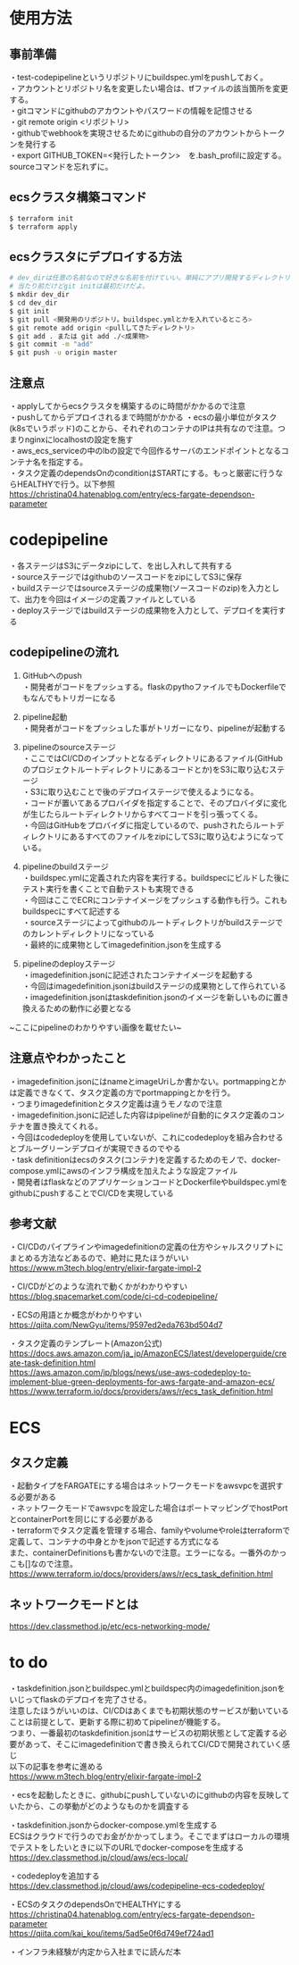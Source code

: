 # 使用方法  

## 事前準備  
・test-codepipelineというリポジトリにbuildspec.ymlをpushしておく。  
・アカウントとリポジトリ名を変更したい場合は、tfファイルの該当箇所を変更する。  
・gitコマンドにgithubのアカウントやパスワードの情報を記憶させる  
・git remote origin <リポジトリ>  
・githubでwebhookを実現させるためにgithubの自分のアカウントからトークンを発行する  
・export GITHUB_TOKEN=<発行したトークン>　を.bash_profilに設定する。sourceコマンドを忘れずに。  

## ecsクラスタ構築コマンド  
```bash  
$ terraform init  
$ terraform apply  
```  

## ecsクラスタにデプロイする方法  
```bash  
# dev_dirは任意の名前なので好きな名前を付けていい。単純にアプリ開発するディレクトリを作っているだけ  
# 当たり前だけどgit initは最初だけだよ。  
$ mkdir dev_dir  
$ cd dev_dir  
$ git init  
$ git pull <開発用のリポジトリ。buildspec.ymlとかを入れているところ>  
$ git remote add origin <pullしてきたディレクトリ>  
$ git add . または git add ./<成果物>  
$ git commit -m "add"  
$ git push -u origin master  
```  


## 注意点  
・applyしてからecsクラスタを構築するのに時間がかかるので注意  
・pushしてからデプロイされるまで時間がかかる
・ecsの最小単位がタスク(k8sでいうポッド)のことから、それぞれのコンテナのIPは共有なので注意。つまりnginxにlocalhostの設定を施す  
・aws_ecs_serviceの中のlbの設定で今回作るサーバのエンドポイントとなるコンテナ名を指定する。  
・タスク定義のdependsOnのconditionはSTARTにする。もっと厳密に行うならHEALTHYで行う。以下参照  
https://christina04.hatenablog.com/entry/ecs-fargate-dependson-parameter  

  

# codepipeline  
・各ステージはS3にデータzipにして、を出し入れして共有する  
・sourceステージではgithubのソースコードをzipにしてS3に保存  
・buildステージではsourceステージの成果物(ソースコードのzip)を入力として、出力を今回はイメージの定義ファイルとしている  
・deployステージではbuildステージの成果物を入力として、デプロイを実行する  
  
## codepipelineの流れ  
1. GitHubへのpush  
・開発者がコードをプッシュする。flaskのpythoファイルでもDockerfileでもなんでもトリガーになる  
  
2. pipeline起動  
・開発者がコードをプッシュした事がトリガーになり、pipelineが起動する  
  
3. pipelineのsourceステージ  
・ここではCI/CDのインプットとなるディレクトリにあるファイル(GitHubのプロジェクトルートディレクトリにあるコードとか)をS3に取り込むステージ  
・S3に取り込むことで後のデプロイステージで使えるようになる。  
・コードが置いてあるプロバイダを指定することで、そのプロバイダに変化が生じたらルートディレクトリからすべてコードを引っ張ってくる。  
・今回はGitHubをプロバイダに指定しているので、pushされたらルートディレクトリにあるすべてのファイルをzipにしてS3に取り込むようになっている。  
  
4. pipelineのbuildステージ  
・buildspec.ymlに定義された内容を実行する。buildspecにビルドした後にテスト実行を書くことで自動テストも実現できる  
・今回はここでECRにコンテナイメージをプッシュする動作も行う。これもbuildspecにすべて記述する  
・sourceステージによってgithubのルートディレクトリがbuildステージでのカレントディレクトリになっている  
・最終的に成果物としてimagedefinition.jsonを生成する  
  
5. pipelineのdeployステージ  
・imagedefinition.jsonに記述されたコンテナイメージを起動する  
・今回はimagedefinition.jsonはbuildステージの成果物として作られている  
・imagedefinition.jsonはtaskdefinition.jsonのイメージを新しいものに置き換えるための動作に必要となる  
  
~ここにpipelineのわかりやすい画像を載せたい~  

## 注意点やわかったこと  
・imagedefinition.jsonにはnameとimageUriしか書かない。portmappingとかは定義できなくて、タスク定義の方でportmappingとかを行う。  
・つまりimagedefinitionとタスク定義は違うモノなので注意  
・imagedefinition.jsonに記述した内容はpipelineが自動的にタスク定義のコンテナを置き換えてくれる。  
・今回はcodedeployを使用していないが、これにcodedeployを組み合わせるとブルーグリーンデプロイが実現できるのでやる  
・task definitionはecsのタスク(コンテナ)を定義するためのモノで、docker-compose.ymlにawsのインフラ構成を加えたような設定ファイル  
・開発者はflaskなどのアプリケーションコードとDockerfileやbuildspec.ymlをgithubにpushすることでCI/CDを実現している  

## 参考文献  
・CI/CDのパイプラインやimagedefinitionの定義の仕方やシャルスクリプトにまとめる方法などあるので、絶対に見たほうがいい  
https://www.m3tech.blog/entry/elixir-fargate-impl-2  

・CI/CDがどのような流れで動くかがわかりやすい  
https://blog.spacemarket.com/code/ci-cd-codepipeline/  
  
・ECSの用語とか概念がわかりやすい  
https://qiita.com/NewGyu/items/9597ed2eda763bd504d7  
  
・タスク定義のテンプレート(Amazon公式)  
https://docs.aws.amazon.com/ja_jp/AmazonECS/latest/developerguide/create-task-definition.html  
https://aws.amazon.com/jp/blogs/news/use-aws-codedeploy-to-implement-blue-green-deployments-for-aws-fargate-and-amazon-ecs/  
https://www.terraform.io/docs/providers/aws/r/ecs_task_definition.html  
  
# ECS  
## タスク定義  
・起動タイプをFARGATEにする場合はネットワークモードをawsvpcを選択する必要がある  
・ネットワークモードでawsvpcを設定した場合はポートマッピングでhostPortとcontainerPortを同じにする必要がある  
・terraformでタスク定義を管理する場合、familyやvolumeやroleはterraformで定義して、コンテナの中身とかをjsonで記述する方式になる  
また、containerDefinitionsも書かないので注意。エラーになる。一番外のかっこも[]なので注意。  
https://www.terraform.io/docs/providers/aws/r/ecs_task_definition.html  
  
## ネットワークモードとは  
https://dev.classmethod.jp/etc/ecs-networking-mode/  

# to do  
・taskdefinition.jsonとbuildspec.ymlとbuildspec内のimagedefinition.jsonをいじってflaskのデプロイを完了させる。  
注意したほうがいいのは、CI/CDはあくまでも初期状態のサービスが動いていることは前提として、更新する際に初めてpipelineが機能する。  
つまり、一番最初のtaskdefinition.jsonはサービスの初期状態として定義する必要があって、そこにimagedefinitionで書き換えられてCI/CDで開発されていく感じ  
以下の記事を参考に進める  
https://www.m3tech.blog/entry/elixir-fargate-impl-2  
  
・ecsを起動したときに、githubにpushしていないのにgithubの内容を反映していたから、この挙動がどのようなものかを調査する  
  
・taskdefinition.jsonからdocker-compose.ymlを生成する  
ECSはクラウドで行うのでお金がかかってしまう。そこでまずはローカルの環境でテストをしたいときに以下のURLでdocker-composeを生成する  
https://dev.classmethod.jp/cloud/aws/ecs-local/  
  
・codedeployを追加する  
https://dev.classmethod.jp/cloud/aws/codepipeline-ecs-codedeploy/  

・ECSのタスクのdependsOnでHEALTHYにする  
https://christina04.hatenablog.com/entry/ecs-fargate-dependson-parameter  
https://qiita.com/kai_kou/items/5ad5e0f6d749ef724ad1  
  
・インフラ未経験が内定から入社までに読んだ本  
